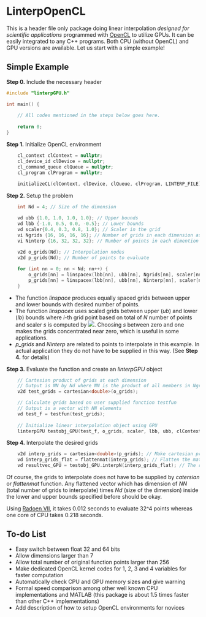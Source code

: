 # LinterpOpenCL

This is a header file only package doing linear interpolation *designed for scientific applications* programmed with [OpenCL](https://www.khronos.org/opencl/) to utilize GPUs. It can be easily integrated to any C++ programs. Both CPU (without OpenCL) and GPU versions are available. Let us start with a simple example!

## Simple Example

**Step 0.** Include the necessary header
```cpp
#include "linterpGPU.h"

int main() {
    
    // All codes mentioned in the steps below goes here.
    
    return 0;
}
```

**Step 1.** Initialize OpenCL environment
```cpp
    cl_context clContext = nullptr;
    cl_device_id clDevice = nullptr;
    cl_command_queue clQueue = nullptr;
    cl_program clProgram = nullptr;
    
    initializeCL(clContext, clDevice, clQueue, clProgram, LINTERP_FILE); // LINTERP_FILE: path to `linterp_ext.cl'
```

**Step 2.** Setup the problem
```cpp
    int Nd = 4; // Size of the dimension

    vd ubb {1.0, 1.0, 1.0, 1.0}; // Upper bounds
    vd lbb {-1.0, 0.5, 0.0, -0.5}; // Lower bounds
    vd scaler{0.4, 0.3, 0.8, 1.0}; // Scaler in the grid
    vi Ngrids {16, 16, 16, 16}; // Number of grids in each dimension as interpolation nodes
    vi Ninterp {16, 32, 32, 32}; // Number of points in each dimention to interpolate
    
    v2d o_grids(Nd); // Interpolation nodes
    v2d p_grids(Nd); // Number of points to evaluate

    for (int nn = 0; nn < Nd; nn++) {
        o_grids[nn] = linspacex(lbb[nn], ubb[nn], Ngrids[nn], scaler[nn]); // linspacex 
        p_grids[nn] = linspacex(lbb[nn], ubb[nn], Ninterp[nn], scaler[nn]);
    }
```
* The function *linspace* produces equally spaced grids between upper and lower bounds with desired number of points.
* The function *linspacex* uses scaled grids between upper (*ub*) and lower (*lb*) bounds where *i*-th grid point based on total of *N* number of points and scaler *s* is computed by <img src="https://render.githubusercontent.com/render/math?math=lb %2B (ub - lb) \left( \frac{i-1}{N-1} \right)^{1.0/s}">. Choosing *s* between zero and one makes the grids concentrated near zero, which is useful in some applications.
* *p_grids* and *Ninterp* are related to points to interpolate in this example. In actual application they do not have to be supplied in this way. (See **Step 4.** for details)

**Step 3.** Evaluate the function and create an *linterpGPU* object
```cpp
    // Cartesian product of grids at each dimension
    // Output is NN by Nd where NN is the product of all members in Ngrids
    v2d test_grids = cartesian<double>(o_grids);

    // Calculate grids based on user supplied function testfun
    // Output is a vector with NN elements
    vd test_f = testfun(test_grids);
    
    // Initialize linear interpolation object using GPU 
    linterpGPU testobj_GPU(test_f, o_grids, scaler, lbb, ubb, clContext, clQueue, clProgram);
```

**Step 4.** Interpolate the desired grids
```cpp
    v2d interp_grids = cartesian<double>(p_grids); // Make cartesian product of points to interpolate
    vd interp_grids_flat = flattenmat(interp_grids); // Flatten the matrix (Fortran ordered)
    vd resultvec_GPU = testobj_GPU.interpN(interp_grids_flat); // The resulting vector
```
Of course, the grids to interpolate does not have to be supplied by *catersian* or *flattenmat* function. Any flattened vector which has dimension of *NN* (total number of grids to interpolate) times *Nd* (size of the dimension) inside the lower and upper bounds specified before should be okay.

Using [Radoen VII](https://www.techpowerup.com/gpu-specs/radeon-vii.c3358), it takes 0.012 seconds to evaluate 32^4 points whereas one core of CPU takes 0.218 seconds. 

## To-do List
* Easy switch between float 32 and 64 bits
* Allow dimensions larger than 7
* Allow total number of original function points larger than 256
* Make dedicated OpenCL kernel codes for 1, 2, 3 and 4 variables for faster computation
* Automatically check CPU and GPU memory sizes and give warning
* Formal speed comparison among other well known CPU implementations and MATLAB (this package is about 1.5 times faster than other C++ implementations)
* Add description of how to setup OpenCL environments for novices
